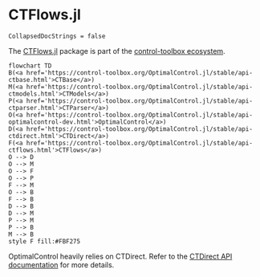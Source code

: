# CTFlows.jl

```@meta
CollapsedDocStrings = false
```

The [CTFlows.jl](https://github.com/control-toolbox/CTFlows.jl) package is part of the [control-toolbox ecosystem](https://github.com/control-toolbox).

```mermaid
flowchart TD
B(<a href='https://control-toolbox.org/OptimalControl.jl/stable/api-ctbase.html'>CTBase</a>)
M(<a href='https://control-toolbox.org/OptimalControl.jl/stable/api-ctmodels.html'>CTModels</a>)
P(<a href='https://control-toolbox.org/OptimalControl.jl/stable/api-ctparser.html'>CTParser</a>)
O(<a href='https://control-toolbox.org/OptimalControl.jl/stable/api-optimalcontrol-dev.html'>OptimalControl</a>)
D(<a href='https://control-toolbox.org/OptimalControl.jl/stable/api-ctdirect.html'>CTDirect</a>)
F(<a href='https://control-toolbox.org/OptimalControl.jl/stable/api-ctflows.html'>CTFlows</a>)
O --> D
O --> M
O --> F
O --> P
F --> M
O --> B
F --> B
D --> B
D --> M
P --> M
P --> B
M --> B
style F fill:#FBF275
```

OptimalControl heavily relies on CTDirect. Refer to the [CTDirect API documentation](https://control-toolbox.org/CTFlows.jl) for more details.